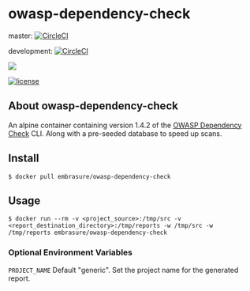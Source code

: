 # owasp-dependency-check

master: [![CircleCI](https://circleci.com/gh/embrasure/owasp-dependency-check/tree/master.svg?style=svg)](https://circleci.com/gh/owasp-dependency-check/cleanroom/tree/master) 

development: [![CircleCI](https://circleci.com/gh/embrasure/owasp-dependency-check/tree/development.svg?style=svg)](https://circleci.com/gh/owasp-dependency-check/cleanroom/tree/development)

[![](https://imagelayers.io/badge/embrasure/owasp-dependency-check:latest.svg)](https://imagelayers.io/?images=owasp-dependency-check/cleanroom:latest 'Get your own badge on imagelayers.io') 

[![license](https://img.shields.io/badge/license-MIT-blue.svg?style=plastic)]()

## About owasp-dependency-check

An alpine container containing version 1.4.2 of the [OWASP Dependency Check](https://www.owasp.org/index.php/OWASP_Dependency_Check) CLI. Along with a pre-seeded database to speed up scans. 

## Install

`$ docker pull embrasure/owasp-dependency-check`

## Usage

`$ docker run --rm -v <project_source>:/tmp/src -v <report_destination_directory>:/tmp/reports -w /tmp/src -w /tmp/reports embrasure/owasp-dependency-check`

### Optional Environment Variables

`PROJECT_NAME` Default "generic". Set the project name for the generated report.